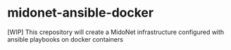# midonet-ansible-docker
[WIP] This crepository will create a MidoNet infrastructure configured with ansible playbooks on docker containers
